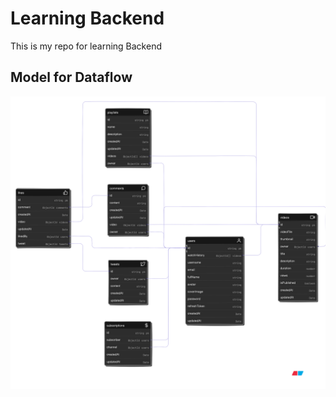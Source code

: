 # Learning Backend

This is my repo for learning Backend

## Model for Dataflow
![alt text](diagram-export-7-24-2025-5_31_33-PM.svg)